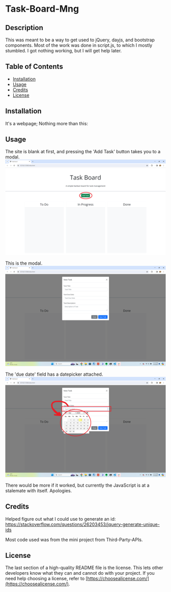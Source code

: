 # Task-Board-Mng

## Description

This was meant to be a way to get used to jQuery, dayjs, and bootstrap components. Most of the work was done in script.js, to which I mostly stumbled. I got nothing working, but I will get help later.

## Table of Contents

- [Installation](#installation)
- [Usage](#usage)
- [Credits](#credits)
- [License](#license)

## Installation

It's a webpage; Nothing more than this: 

## Usage

The site is blank at first, and pressing the 'Add Task' button takes you to a modal.
![image of main page(empty)](./assets/images/screenshot-task1.png)

This is the modal.
![image of modal](./assets/images/screenshot-task2.png)

The 'due date' field has a datepicker attached.
![image of datepicker](./assets/images/screenshot-task3.png)

There would be more if it worked, but currently the JavaScript is at a stalemate with itself. Apologies.

## Credits

Helped figure out what I could use to generate an id:
https://stackoverflow.com/questions/26203453/jquery-generate-unique-ids

Most code used was from the mini project from Third-Party-APIs.

## License

The last section of a high-quality README file is the license. This lets other developers know what they can and cannot do with your project. If you need help choosing a license, refer to [https://choosealicense.com/](https://choosealicense.com/).

